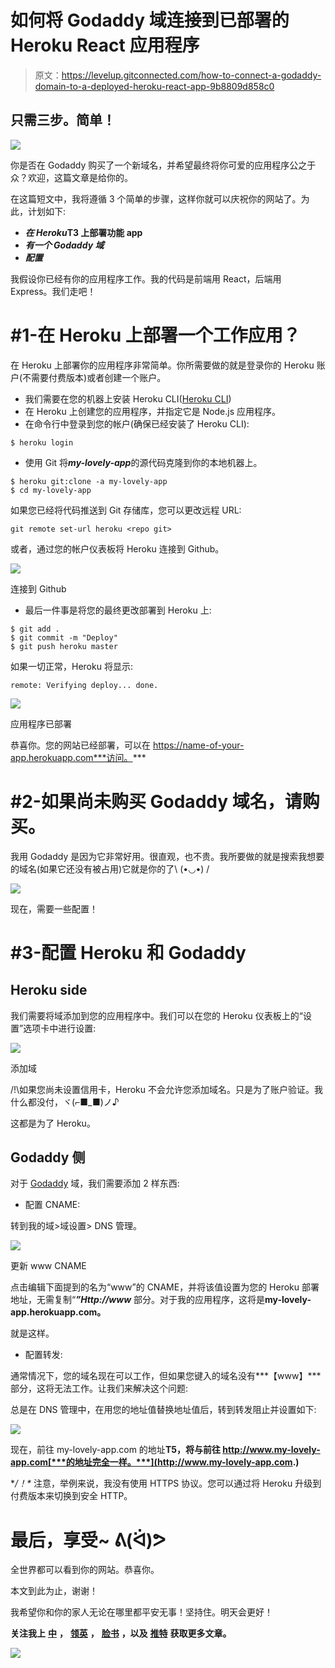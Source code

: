 # 如何将 Godaddy 域连接到已部署的 Heroku React 应用程序

> 原文：<https://levelup.gitconnected.com/how-to-connect-a-godaddy-domain-to-a-deployed-heroku-react-app-9b8809d858c0>

## 只需三步。简单！

![](img/395cb4b173fcf3f63f628e0d38f2a489.png)

你是否在 Godaddy 购买了一个新域名，并希望最终将你可爱的应用程序公之于众？欢迎，这篇文章是给你的。

在这篇短文中，我将遵循 3 个简单的步骤，这样你就可以庆祝你的网站了。为此，计划如下:

*   ***在 Heroku*T3 上部署功能 app**
*   ***有一个 Godaddy 域***
*   ***配置***

我假设你已经有你的应用程序工作。我的代码是前端用 React，后端用 Express。我们走吧！

# #1-在 Heroku 上部署一个工作应用？

在 Heroku 上部署你的应用程序非常简单。你所需要做的就是登录你的 Heroku 账户(不需要付费版本)或者创建一个账户。

*   我们需要在您的机器上安装 Heroku CLI([Heroku CLI](https://devcenter.heroku.com/articles/heroku-command-line))
*   在 Heroku 上创建您的应用程序，并指定它是 Node.js 应用程序。
*   在命令行中登录到您的帐户(确保已经安装了 Heroku CLI):

```
$ heroku login
```

*   使用 Git 将***my-lovely-app***的源代码克隆到你的本地机器上。

```
$ heroku git:clone -a my-lovely-app
$ cd my-lovely-app
```

如果您已经将代码推送到 Git 存储库，您可以更改远程 URL:

```
git remote set-url heroku <repo git>
```

或者，通过您的帐户仪表板将 Heroku 连接到 Github。

![](img/1d984f9c81da81c9319dcf6869e8ff10.png)

连接到 Github

*   最后一件事是将您的最终更改部署到 Heroku 上:

```
$ git add .
$ git commit -m "Deploy"
$ git push heroku master
```

如果一切正常，Heroku 将显示:

```
remote: Verifying deploy... done.
```

![](img/069c4b3e2923bcb892b25dba3bcf4dfb.png)

应用程序已部署

恭喜你。您的网站已经部署，可以在 https://name-of-your-app.herokuapp.com***访问。***

# #2-如果尚未购买 Godaddy 域名，请购买。

我用 Godaddy 是因为它非常好用。很直观，也不贵。我所要做的就是搜索我想要的域名(如果它还没有被占用)它就是你的了\ (•◡•) /

![](img/42f66df4de673554c040dcdef4777984.png)

现在，需要一些配置！

# #3-配置 Heroku 和 Godaddy

## Heroku side

我们需要将域添加到您的应用程序中。我们可以在您的 Heroku 仪表板上的“设置”选项卡中进行设置:

![](img/60e4fae55e42fe9a006068e4b1bb2ee8.png)

添加域

/!\如果您尚未设置信用卡，Heroku 不会允许您添加域名。只是为了账户验证。我什么都没付，ヾ(⌐■_■)ノ♪

这都是为了 Heroku。

## Godaddy 侧

对于 [Godaddy](https://www.godaddy.com/) 域，我们需要添加 2 样东西:

*   配置 CNAME:

转到我的域>域设置> DNS 管理。

![](img/9a43cc955a74626ae265dd67d030cacf.png)

更新 www CNAME

点击编辑下面提到的名为“www”的 CNAME，并将该值设置为您的 Heroku 部署地址，无需复制“***”Http://www*** 部分。对于我的应用程序，这将是**my-lovely-app.herokuapp.com。**

就是这样。

*   配置转发:

通常情况下，您的域名现在可以工作，但如果您键入的域名没有***【www】***部分，这将无法工作。让我们来解决这个问题:

总是在 DNS 管理中，在用您的地址值替换地址值后，转到转发阻止并设置如下:

![](img/af8335b646a1b63a866ab4b552512e7d.png)

现在，前往 my-lovely-app.com 的地址**T5，将与前往 http://www.my-lovely-app.com[***的地址完全一样。***](http://www.my-lovely-app.com.)**

**/！\** 注意，举例来说，我没有使用 HTTPS 协议。您可以通过将 Heroku 升级到付费版本来切换到安全 HTTP。

# 最后，享受~ ᕕ(ᐛ)ᕗ

全世界都可以看到你的网站。恭喜你。

本文到此为止，谢谢！

我希望你和你的家人无论在哪里都平安无事！坚持住。明天会更好！

**关注我上** [**中**](https://medium.com/@famzil/) **，** [**领英**](https://www.linkedin.com/in/fatima-amzil-9031ba95/) **，** [**脸书**](https://www.facebook.com/The-Front-End-World) **，以及** [**推特**](https://twitter.com/FatimaAMZIL9) **获取更多文章。**

![](img/84d51e1ea5f9f2c34300f65958fb265a.png)